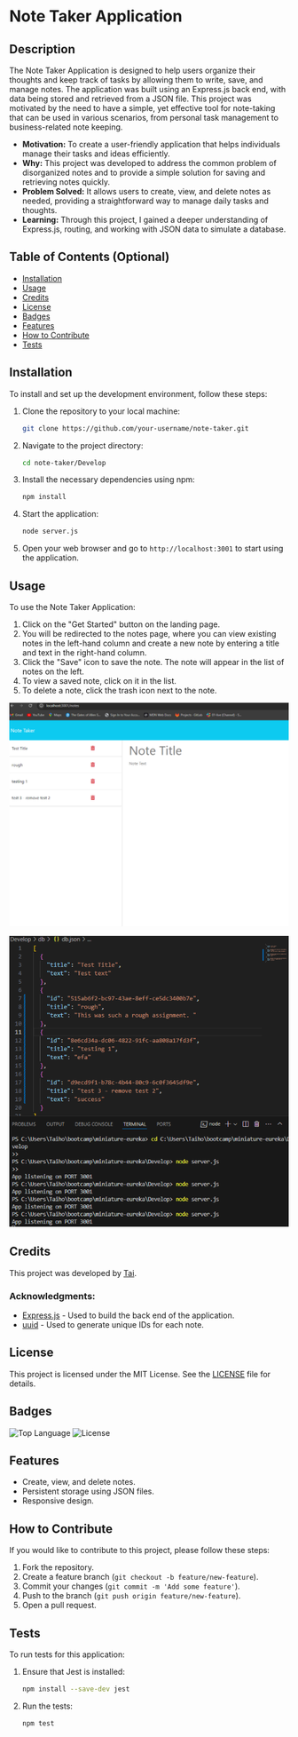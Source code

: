 # Note Taker Application

## Description

The Note Taker Application is designed to help users organize their thoughts and keep track of tasks by allowing them to write, save, and manage notes. The application was built using an Express.js back end, with data being stored and retrieved from a JSON file. This project was motivated by the need to have a simple, yet effective tool for note-taking that can be used in various scenarios, from personal task management to business-related note keeping.

- **Motivation:** To create a user-friendly application that helps individuals manage their tasks and ideas efficiently.
- **Why:** This project was developed to address the common problem of disorganized notes and to provide a simple solution for saving and retrieving notes quickly.
- **Problem Solved:** It allows users to create, view, and delete notes as needed, providing a straightforward way to manage daily tasks and thoughts.
- **Learning:** Through this project, I gained a deeper understanding of Express.js, routing, and working with JSON data to simulate a database.

## Table of Contents (Optional)

- [Installation](#installation)
- [Usage](#usage)
- [Credits](#credits)
- [License](#license)
- [Badges](#badges)
- [Features](#features)
- [How to Contribute](#how-to-contribute)
- [Tests](#tests)

## Installation

To install and set up the development environment, follow these steps:

1. Clone the repository to your local machine:
    ```bash
    git clone https://github.com/your-username/note-taker.git
    ```

2. Navigate to the project directory:
    ```bash
    cd note-taker/Develop
    ```

3. Install the necessary dependencies using npm:
    ```bash
    npm install
    ```

4. Start the application:
    ```bash
    node server.js
    ```

5. Open your web browser and go to `http://localhost:3001` to start using the application.

## Usage

To use the Note Taker Application:

1. Click on the "Get Started" button on the landing page.
2. You will be redirected to the notes page, where you can view existing notes in the left-hand column and create a new note by entering a title and text in the right-hand column.
3. Click the "Save" icon to save the note. The note will appear in the list of notes on the left.
4. To view a saved note, click on it in the list.
5. To delete a note, click the trash icon next to the note.

![Note Taker Application Screenshot](./Develop/images/Note%20taker%20screen%20.png)

![Note Taker Application Screenshot](./Develop/images/json%20and%20success%20terminal%20.png)

## Credits

This project was developed by [Tai](https://github.com/Justbeingtai/Note-Taker.git).

### Acknowledgments:
- [Express.js](https://expressjs.com/) - Used to build the back end of the application.
- [uuid](https://www.npmjs.com/package/uuid) - Used to generate unique IDs for each note.

## License

This project is licensed under the MIT License. See the [LICENSE](https://github.com/your-username/note-taker/blob/main/LICENSE) file for details.

## Badges

![Top Language](https://img.shields.io/github/languages/top/your-username/note-taker)
![License](https://img.shields.io/github/license/your-username/note-taker)

## Features

- Create, view, and delete notes.
- Persistent storage using JSON files.
- Responsive design.

## How to Contribute

If you would like to contribute to this project, please follow these steps:

1. Fork the repository.
2. Create a feature branch (`git checkout -b feature/new-feature`).
3. Commit your changes (`git commit -m 'Add some feature'`).
4. Push to the branch (`git push origin feature/new-feature`).
5. Open a pull request.

## Tests

To run tests for this application:

1. Ensure that Jest is installed:
    ```bash
    npm install --save-dev jest
    ```

2. Run the tests:
    ```bash
    npm test
    ```